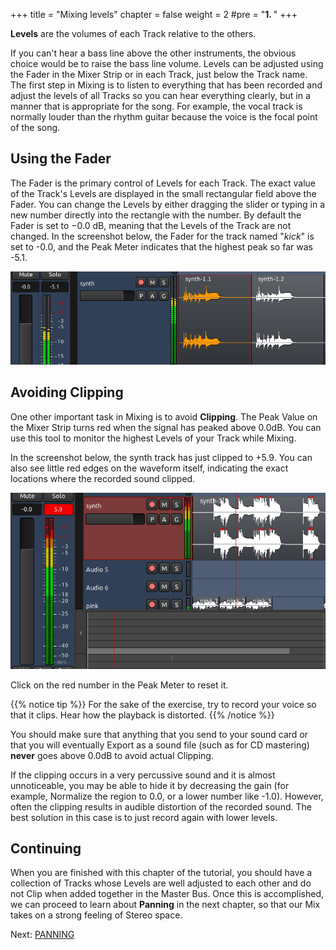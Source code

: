 +++
title = "Mixing levels"
chapter = false
weight = 2
#pre = "<b>1. </b>"
+++

**Levels** are the volumes of each Track relative to the others.

If you can't hear a bass line above the other instruments, the obvious choice
would be to raise the bass line volume. Levels can be adjusted using the
Fader in the Mixer Strip or in each Track, just below the Track name.
The first step in Mixing is to listen to everything that has been
recorded and adjust the levels of all Tracks so you can hear everything
clearly, but in a manner that is appropriate for the song. For example,
the vocal track is normally louder than the rhythm guitar because the
voice is the focal point of the song.

## Using the Fader

The Fader is the primary control of Levels for each Track. The exact
value of the Track's Levels are displayed in the small rectangular field
above the Fader. You can change the Levels by either dragging the slider
or typing in a new number directly into the rectangle with the number.
By default the Fader is set to −0.0 dB, meaning that the Levels of the
Track are not changed. In the screenshot below, the
Fader for the track named "*kick*" is set to -0.0, and the Peak Meter
indicates that the highest peak so far was -5.1. 

![levels1](en/Ardour4_Mixing_Levels_1.png) 

## Avoiding Clipping

One other important task in Mixing is to avoid **Clipping**. The Peak
Value on the Mixer Strip turns red when the signal has peaked above
0.0dB. You can use this tool to monitor the highest Levels of your Track
while Mixing. 

In the screenshot below, the synth track has just clipped to +5.9. You
can also see little red edges on the waveform itself, indicating the
exact locations where the recorded sound clipped. 

![levels2](en/Ardour4_Mixing_Levels_2.png)

Click on the red number in the Peak Meter to reset it.

{{% notice tip %}}
For the sake of the exercise, try to record your voice so that it clips. Hear how the playback is distorted.
{{% /notice %}}

You should make sure that anything that you send to your sound card or
that you will eventually Export as a sound file (such as for CD
mastering) **never** goes above 0.0dB to avoid actual Clipping.

If the clipping occurs in a very percussive sound and it is almost unnoticeable, you may be able to hide it by
decreasing the gain (for example, Normalize the region to 0.0, or a
lower number like -1.0). However, often the clipping results in audible
distortion of the recorded sound. The best solution in this case is to
just record again with lower levels.

## Continuing

When you are finished with this chapter of the tutorial, you should have
a collection of Tracks whose Levels are well adjusted to each other and
do not Clip when added together in the Master Bus. Once this is
accomplished, we can proceed to learn about **Panning** in the next
chapter, so that our Mix takes on a strong feeling of Stereo space.

Next: [PANNING](../panning)
